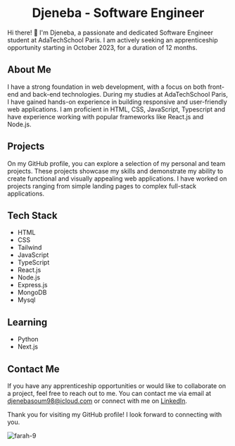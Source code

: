 <!-- Hi there! 👋
I'm Djeneba, a Software Engineer student at AdaTechSchool Paris. I am currently looking for an apprenticeship starting in October 2023, for a duration of 12 months. You can find some of my personal and team projects on my GitHub profile. -->


<!--
**djenebaa/djenebaa** is a ✨ _special_ ✨ repository because its `README.md` (this file) appears on your GitHub profile.

Here are some ideas to get you started:

- 🔭 I’m currently working on ...
- 🌱 I’m currently learning ...
- 👯 I’m looking to collaborate on ...
- 🤔 I’m looking for help with ...
- 💬 Ask me about ...
- 📫 How to reach me: ...
- 😄 Pronouns: ...
- ⚡ Fun fact: ...
-->


  <h1 align ="center">Djeneba - Software Engineer </h1>
  
  <p>Hi there! 👋 I'm Djeneba, a passionate and dedicated Software Engineer student at AdaTechSchool Paris. I am actively seeking an apprenticeship opportunity starting in October 2023, for a duration of 12 months.</p>
  
  <h2>About Me</h2>
  
  <p>I have a strong foundation in web development, with a focus on both front-end and back-end technologies. During my studies at AdaTechSchool Paris, I have gained hands-on experience in building responsive and user-friendly web applications. I am proficient in HTML, CSS, JavaScript, Typescript and have experience working with popular frameworks like React.js and Node.js.</p>
  
  <h2>Projects</h2>
  
  <p>On my GitHub profile, you can explore a selection of my personal and team projects. These projects showcase my skills and demonstrate my ability to create functional and visually appealing web applications. I have worked on projects ranging from simple landing pages to complex full-stack applications.</p>
  
  <h2>Tech Stack</h2>
  <ul>
    <li>HTML</li>
    <li>CSS</li>
    <li>Tailwind</li>
    <li>JavaScript</li>
    <li>TypeScript</li>
    <li>React.js</li>
    <li>Node.js</li>
    <li>Express.js</li>
    <li>MongoDB</li>
    <li>Mysql</li>
  </ul>
   <h2>Learning</h2>
  <ul>
    <li>Python</li>
    <li>Next.js</li>
  </ul>
  
  
  <h2>Contact Me</h2>
  
  <p>If you have any apprenticeship opportunities or would like to collaborate on a project, feel free to reach out to me. You can contact me via email at <a href="mailto:djenebasoum98@icloud.com">djenebasoum98@icloud.com</a> or connect with me on <a href="https://www.linkedin.com/in/djeneba-soumare/">LinkedIn</a>.</p>
  
  <p>Thank you for visiting my GitHub profile! I look forward to connecting with you.</p>
  
<p align="left"> <img src="https://komarev.com/ghpvc/?username=djenebaa&label=Profile%20views&color=0e75b6&style=flat" alt="farah-9" /> </p>

